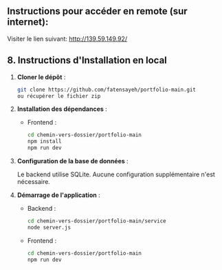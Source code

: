 ## Instructions pour accéder en remote (sur internet):

Visiter le lien suivant: http://139.59.149.92/

## 8. Instructions d'Installation en local

1. **Cloner le dépôt** :
    
    ```bash
    git clone https://github.com/fatensayeh/portfolio-main.git
    ou récupérer le fichier zip 
    ```
    
2. **Installation des dépendances** :
    - Frontend :
        
        ```bash
        cd chemin-vers-dossier/portfolio-main
        npm install
        npm run dev
        
        ```
        
3. **Configuration de la base de données** :
    
    Le backend utilise SQLite. Aucune configuration supplémentaire n'est nécessaire.
    
4. **Démarrage de l'application** :
    - Backend :
        
        ```bash
        cd chemin-vers-dossier/portfolio-main/service
        node server.js
        ```
        
    - Frontend :

       ```bash
       cd chemin-vers-dossier/portfolio-main
       npm run dev
       ```